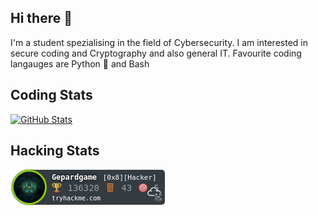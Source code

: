 ## Hi there 👋

I'm a student spezialising in the field of Cybersecurity. I am interested in secure coding and Cryptography and also general IT. Favourite coding langauges are Python 🐍 and Bash

## Coding Stats
[![GitHub Stats](https://github-readme-stats.vercel.app/api/top-langs/?username=Gepardgame&layout=donut&theme=dracula&hide_border=true&size_weight=0.5&count_weight=0.5)](https://github.com/anuraghazra/github-readme-stats)
## Hacking Stats

[![TryHackMe Stats](https://raw.githubusercontent.com/Gepardgame/Gepardgame/master/assets/thm_badge.png)](https://tryhackme.com/r/p/Gepardgame)


<!--
**Gepardgame/Gepardgame** is a ✨ _special_ ✨ repository because its `README.md` (this file) appears on your GitHub profile.

Here are some ideas to get you started:

- 🔭 I’m currently working on ...
- 🌱 I’m currently learning ...
- 👯 I’m looking to collaborate on ...
- 🤔 I’m looking for help with ...
- 💬 Ask me about ...
- 📫 How to reach me: ...
- 😄 Pronouns: ...
- ⚡ Fun fact: ...
-->
